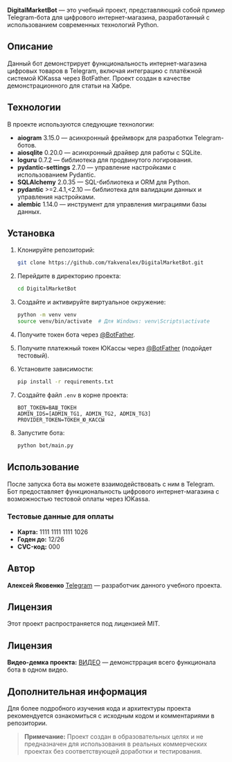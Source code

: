 **DigitalMarketBot** — это учебный проект, представляющий собой пример Telegram-бота для цифрового интернет-магазина, 
разработанный с использованием современных технологий Python.

## Описание

Данный бот демонстрирует функциональность интернет-магазина цифровых товаров в Telegram, включая интеграцию с платёжной 
системой ЮKassa через BotFather. Проект создан в качестве демонстрационного для статьи на Хабре.

## Технологии

В проекте используются следующие технологии:

- **aiogram** 3.15.0 — асинхронный фреймворк для разработки Telegram-ботов.
- **aiosqlite** 0.20.0 — асинхронный драйвер для работы с SQLite.
- **loguru** 0.7.2 — библиотека для продвинутого логирования.
- **pydantic-settings** 2.7.0 — управление настройками с использованием Pydantic.
- **SQLAlchemy** 2.0.35 — SQL-библиотека и ORM для Python.
- **pydantic** >=2.4.1,<2.10 — библиотека для валидации данных и управления настройками.
- **alembic** 1.14.0 — инструмент для управления миграциями базы данных.

## Установка

1. Клонируйте репозиторий:

   ```bash
   git clone https://github.com/Yakvenalex/DigitalMarketBot.git
   ```

2. Перейдите в директорию проекта:

   ```bash
   cd DigitalMarketBot
   ```

3. Создайте и активируйте виртуальное окружение:

   ```bash
   python -m venv venv
   source venv/bin/activate  # Для Windows: venv\Scripts\activate
   ```

4. Получите токен бота через [@BotFather](https://t.me/BotFather).
5. Получите платежный токен ЮКассы через [@BotFather](https://t.me/BotFather) (подойдет тестовый).

6. Установите зависимости:

   ```bash
   pip install -r requirements.txt
   ```

7. Создайте файл `.env` в корне проекта:

   ```
   BOT_TOKEN=ВАШ_ТОКЕН
   ADMIN_IDS=[ADMIN_TG1, ADMIN_TG2, ADMIN_TG3]
   PROVIDER_TOKEN=ТОКЕН_Ю_КАССЫ
   ```

8. Запустите бота:

   ```bash
   python bot/main.py
   ```

## Использование

После запуска бота вы можете взаимодействовать с ним в Telegram. Бот предоставляет функциональность цифрового 
интернет-магазина с возможностью тестовой оплаты через ЮKassa.

### Тестовые данные для оплаты

- **Карта:** 1111 1111 1111 1026
- **Годен до:** 12/26
- **CVC-код:** 000

## Автор

**Алексей Яковенко** [Telegram](https://t.me/yakvenalexx) — разработчик данного учебного проекта.

## Лицензия

Этот проект распространяется под лицензией MIT.

## Лицензия

**Видео-демка проекта:** [ВИДЕО](https://rutube.ru/video/f57c1617bd03368611ee8aeb44ccb2e5/) — демонстррация всего 
функционала бота в одном видео.


## Дополнительная информация

Для более подробного изучения кода и архитектуры проекта рекомендуется ознакомиться с исходным кодом и комментариями в 
репозитории.



> **Примечание:** Проект создан в образовательных целях и не предназначен для использования в реальных коммерческих 
> проектах без соответствующей доработки и тестирования.